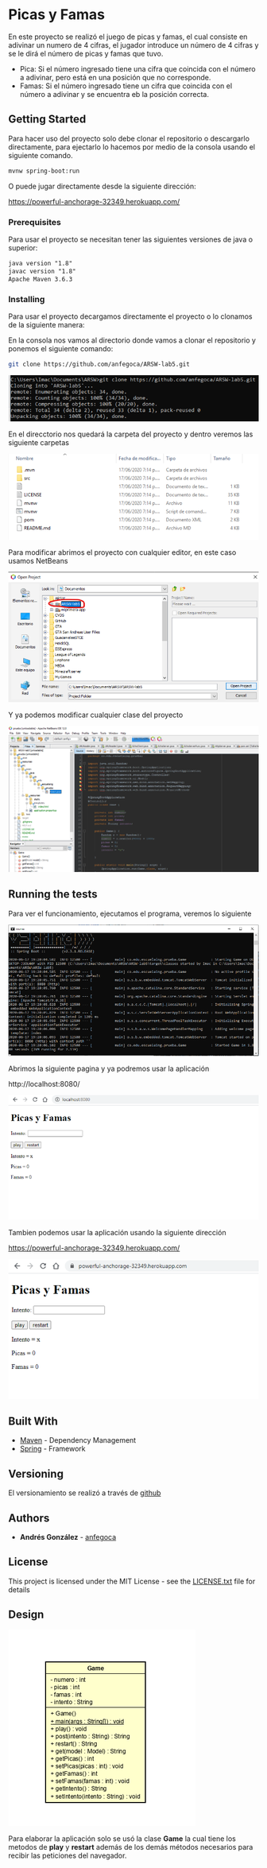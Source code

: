 # Picas y Famas

En este proyecto se realizó el juego de picas y famas, el cual consiste en adivinar un numero de 4 cifras, el jugador introduce un número de 4 cifras y se le dirá el número de picas y famas que tuvo.
* Pica: Si el número ingresado tiene una cifra que coincida con el número a adivinar, pero está en una posición que no corresponde.
* Famas: Si el número ingresado tiene un cifra que coincida con el número a adivinar y se encuentra eb la posición correcta.

## Getting Started

Para hacer uso del proyecto solo debe clonar el repositorio o descargarlo directamente, para ejectarlo lo hacemos por medio de la consola usando el siguiente comando.

```bash
mvnw spring-boot:run
```

O puede jugar directamente desde la siguiente dirección:

https://powerful-anchorage-32349.herokuapp.com/

### Prerequisites

Para usar el proyecto se necesitan tener las siguientes versiones de java o superior:

```
java version "1.8"
javac version "1.8"
Apache Maven 3.6.3
```

### Installing

Para usar el proyecto decargamos directamente el proyecto o lo clonamos de la siguiente manera:

En la consola nos vamos al directorio donde vamos a clonar el repositorio y ponemos el siguiente comando:

```bash
git clone https://github.com/anfegoca/ARSW-lab5.git

```
![clone](https://github.com/anfegoca/ARSW-lab5/blob/master/resources/1.png)

En el direcctorio nos quedará la carpeta del proyecto y dentro veremos las siguiente carpetas

![direc](https://github.com/anfegoca/ARSW-lab5/blob/master/resources/2.png)

Para modificar abrimos el proyecto con cualquier editor, en este caso usamos NetBeans

![edit](https://github.com/anfegoca/ARSW-lab5/blob/master/resources/3.png)

Y ya podemos modificar cualquier clase del proyecto

![class](https://github.com/anfegoca/ARSW-lab5/blob/master/resources/4.png)

## Running the tests

Para ver el funcionamiento, ejecutamos el programa, veremos lo siguiente

![class](https://github.com/anfegoca/ARSW-lab5/blob/master/resources/5.png)

Abrimos la siguiente pagina y ya podremos usar la aplicación

http://localhost:8080/

![class](https://github.com/anfegoca/ARSW-lab5/blob/master/resources/6.png)

Tambien podemos usar la aplicación usando la siguiente dirección

https://powerful-anchorage-32349.herokuapp.com/

![class](https://github.com/anfegoca/ARSW-lab5/blob/master/resources/7.png)


## Built With

* [Maven](https://maven.apache.org/) - Dependency Management
* [Spring](https://spring.io/projects/spring-boot) - Framework


## Versioning

El versionamiento se realizó a través de [github](https://github.com/anfegoca/ARSW-lab5.git)

## Authors

* **Andrés González** - [anfegoca](https://github.com/anfegoca)


## License

This project is licensed under the MIT License - see the [LICENSE.txt](LICENSE.txt) file for details

## Design

![class](https://github.com/anfegoca/ARSW-lab5/blob/master/resources/8.png)

Para elaborar la aplicación solo se usó la clase **Game** la cual tiene los metodos de **play** y **restart** además de los demás métodos necesarios para recibir las peticiones del navegador.



